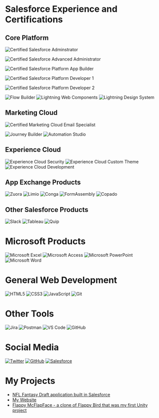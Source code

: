 # Salesforce Experience and Certifications

## Core Platform

![Certified Salesforce Adminstrator](https://img.shields.io/badge/Certified-Administrator-90D1FE?logo=salesforce)

![Certified Salesforce Advanced Administrator](https://img.shields.io/badge/Certified-Advanced%20Administrator-90D1FE?logo=salesforce)

![Certified Salesforce Platform App Builder](https://img.shields.io/badge/Certified-Platform%20App%20Builder-8E9BEF?logo=salesforce)

![Certified Salesforce Platform Developer 1](https://img.shields.io/badge/Certified-Platform%20Developer%20I-8E9BEF?logo=salesforce)

![Certified Salesforce Platform Developer 2](https://img.shields.io/badge/Certified-Platform%20Developer%20II-8E9BEF?logo=salesforce)

![Flow Builder](https://img.shields.io/badge/-Flow%20Builder-16325C?logo=salesforce)
![Lightning Web Components](https://img.shields.io/badge/-Lightning%20Web%20Components-16325C?logo=salesforce)
![Lightning Design System](https://img.shields.io/badge/-Lightning%20Design%20System-16325C?logo=salesforce)

## Marketing Cloud

![Certified Marketing Cloud Email Specialist](https://img.shields.io/badge/Certified-Marketing%20Cloud%20Email%20Specialist-F6BD04?logo=salesforce)

![Journey Builder](https://img.shields.io/badge/-Journey%20Builder-F6BD04?logo=salesforce)
![Automation Studio](https://img.shields.io/badge/-Automation%20Studio-F6BD04?logo=salesforce)

## Experience Cloud
![Experience Cloud Security](https://img.shields.io/badge/-Experience%20Cloud%20Security-16325C?logo=salesforce)
![Experience Cloud Custom Theme](https://img.shields.io/badge/-Experience%20Cloud%20Custom%20Theme-16325C?logo=salesforce)
![Experience Cloud Development](https://img.shields.io/badge/-Experience%20Cloud%20Developement-16325C?logo=salesforce)

## App Exchange Products

![Zuora](https://img.shields.io/badge/-Zuora-384B5D)
![Limio](https://img.shields.io/badge/-Limio-F47C24)
![Conga](https://img.shields.io/badge/-Conga-ED1C24)
![FormAssembly](https://img.shields.io/badge/-FormAssembly-1A69EB)
![Copado](https://img.shields.io/badge/-Copado-00C3EF)

## Other Salesforce Products

![Slack](https://img.shields.io/badge/-Slack-611F69?logo=slack)
![Tableau](https://img.shields.io/badge/-Tableau-FF6D02?logo=tableau&logoColor=white)
![Quip](https://img.shields.io/badge/-Quip-F27557?logo=quip&logoColor=white)

# Microsoft Products

![Microsoft Excel](https://img.shields.io/badge/Microsoft_Excel-217346?logo=microsoft-excel&logoColor=white)
![Microsoft Access](https://img.shields.io/badge/Microsoft_Access-A4373A?logo=microsoft-access&logoColor=white)
![Microsoft PowerPoint](https://img.shields.io/badge/Microsoft_PowerPoint-B7472A?logo=microsoft-powerpoint&logoColor=white)
![Microsoft Word](https://img.shields.io/badge/Microsoft_Word-2B579A?logo=microsoft-word&logoColor=white)

# General Web Development

![HTML5](https://img.shields.io/badge/HTML5-%23E34F26.svg?logo=html5&logoColor=white)
![CSS3](https://img.shields.io/badge/CSS3-%231572B6.svg?logo=css3&logoColor=white)
![JavaScript](https://img.shields.io/badge/Javascript-%23323330.svg?logo=javascript&logoColor=%23F7DF1E)
![Git](https://img.shields.io/badge/-Git-F05032?logo=Git&logoColor=white)

# Other Tools

![Jira](https://img.shields.io/badge/Jira-%230A0FFF.svg?logo=jira&logoColor=white)
![Postman](https://img.shields.io/badge/Postman-FF6C37?logo=postman&logoColor=white)
![VS Code](https://img.shields.io/badge/-VS%20Code-007ACC?logo=Visual%20Studio%20Code)
![GitHub](https://img.shields.io/badge/-Github-181717?logo=github)

# Social Media

[![Twitter](https://img.shields.io/badge/Twitter-@EllieAtWHL-1DA1F2?logo=twitter)](https://twitter.com/EllieAtWHL)
[![GitHub](https://img.shields.io/badge/Github-EllieAtWHL-181717?logo=github)](https://github.com/EllieAtWHL)
[![Salesforce](https://img.shields.io/badge/Salesforce-EllieMatthewman-00A1E0?logo=Salesforce)](https://trailblazer.me/id/elliematthewman)

# My Projects

- [NFL Fantasy Draft application built in Salesforce](https://github.com/EllieAtWHL/GoldenHelmetLeague)
- [My Website](https://github.com/EllieAtWHL/myPortfolioWebsite)
- [Flappy McFlapFace - a clone of Flappy Bird that was my first Unity project](https://github.com/EllieAtWHL/Flappy-McFlapFace)

<!--

### Hi there 👋

[![Foo](http://www.google.com.au/images/nav_logo7.png)](http://google.com.au/)

**EllieAtWHL/EllieAtWHL** is a ✨ _special_ ✨ repository because its `README.md` (this file) appears on your GitHub profile.

Here are some ideas to get you started:

- 🔭 I’m currently working on ...
- 🌱 I’m currently learning ...
- 👯 I’m looking to collaborate on ...
- 🤔 I’m looking for help with ...
- 💬 Ask me about ...
- 📫 How to reach me: ...
- 😄 Pronouns: ...
- ⚡ Fun fact: ...
-->
